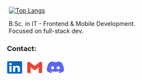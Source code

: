 <!-- Do people visit my profile? -->
[linkedin]: https://www.linkedin.com/in/janandreasrusnak/
[gmail]: mailto:janandreashorgenr@gmail.com
[twitter]: https://twitter.com/redmawzx
[discord]: https://discord.com/users/189753449670246401

<!-- Top Languages Card -->
&nbsp;&nbsp;&nbsp;&nbsp;
[![Top Langs](https://github-readme-stats.vercel.app/api/top-langs/?username=rdmaw&theme=transparent&bg_color=212830&title_color=89b4fa&text_color=f0f6fc&hide_border=false&border_size=10&border_radius=15&border_color=89b4fa&include_all_commits=true&card_width=320&count_private=true&layout=compact&hide=html&&langs_count=6)](https://github.com/rdmaw)

<!-- Main text -->
<p>
  &nbsp;&nbsp;&nbsp;&nbsp;&nbsp;B.Sc. in IT - Frontend & Mobile Development.
  <br/>
  &nbsp;&nbsp;&nbsp;&nbsp;&nbsp;Focused on full-stack dev.
</p>

<!-- Contact section -->
### &nbsp;&nbsp;&nbsp;&nbsp;Contact:
<p align="left">
  &nbsp;&nbsp;&nbsp;
  <a href="https://www.linkedin.com/in/janandreasrusnak/" target="_blank"><img align="center" src="assets/linkedin.svg" alt="LinkedIn" height="29" width="35" /></a>&nbsp;&nbsp;
  <a href="mailto:janandreashorgenr@gmail.com" target="_blank"><img align="center" src="assets/gmail.svg" alt="Gmail"  height="35" width="35" /></a>&nbsp;&nbsp;           
  <a href="https://discord.com/users/189753449670246401" target="_blank"><img align="center" src="assets/discord.svg" alt="Discord" height="36" width="40" /></a>
</p>
